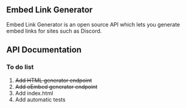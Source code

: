 ## Embed Link Generator
Embed Link Generator is an open source API which lets you generate embed links for sites such as Discord.

## API Documentation

### To do list

1. ~~Add HTML generator endpoint~~
1. ~~Add oEmbed generator endpoint~~
1. Add index.html
1. Add automatic tests
